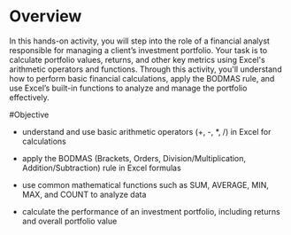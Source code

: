 # Overview

In this hands-on activity, you will step into the role of a financial analyst responsible for managing a client’s investment portfolio. Your task is to calculate portfolio values, returns, and other key metrics using Excel's arithmetic operators and functions. Through this activity, you'll understand how to perform basic financial calculations, apply the BODMAS rule, and use Excel’s built-in functions to analyze and manage the portfolio effectively.

#Objective 
 - understand and use basic arithmetic operators (+, -, *, /) in Excel for calculations

 - apply the BODMAS (Brackets, Orders, Division/Multiplication, Addition/Subtraction) rule in Excel formulas

- use common mathematical functions such as SUM, AVERAGE, MIN, MAX, and COUNT to analyze data

- calculate the performance of an investment portfolio, including returns and overall portfolio value

